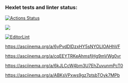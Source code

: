 ### Hexlet tests and linter status:
[![Actions Status](https://github.com/OrioleIvolga/python-project-lvl1/workflows/hexlet-check/badge.svg)](https://github.com/OrioleIvolga/python-project-lvl1/actions)

<a href="https://codeclimate.com/github/OrioleIvolga/python-project-lvl1/maintainability"><img src="https://api.codeclimate.com/v1/badges/d5df676e36a0371a541a/maintainability" /></a>

[![EditorLint](https://github.com/OrioleIvolga/python-project-lvl1/actions/workflows/editor_lint.yml/badge.svg)](https://github.com/OrioleIvolga/python-project-lvl1/actions/workflows/editor_lint.yml)

https://asciinema.org/a/6yPvdDlDzxHY5sNYOLIOAHhVF

https://asciinema.org/a/cqEEYTRKeAhmsfjHg9mVWg0vr

https://asciinema.org/a/6kJLCcW4bm3U7EhZuvunmPcT0

https://asciinema.org/a/ABKsVPxws9gz7ptsbTOyk7MPb